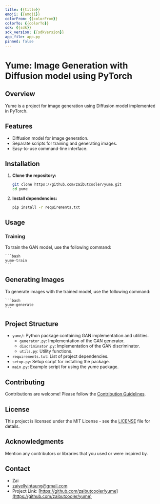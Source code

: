 ```yaml
---
title: {{title}}
emoji: {{emoji}}
colorFrom: {{colorFrom}}
colorTo: {{colorTo}}
sdk: {{sdk}}
sdk_version: {{sdkVersion}}
app_file: app.py
pinned: false
---
```


# Yume: Image Generation with Diffusion model using PyTorch

## Overview

Yume is a project for image generation using Diffusion model implemented in PyTorch.

## Features

- Diffusion model for image generation.
- Separate scripts for training and generating images.
- Easy-to-use command-line interface.

## Installation

1. **Clone the repository:**

   ```bash
   git clone https://github.com/zaibutcooler/yume.git
   cd yume
   ```

2. **Install dependencies:**

   ```bash
   pip install -r requirements.txt
   ```

## Usage

### Training

To train the GAN model, use the following command:

    ```bash
    yume-train
    ```

## Generating Images

To generate images with the trained model, use the following command:

    ```bash
    yume-generate
    ```

## Project Structure

- `yume/`: Python package containing GAN implementation and utilities.
  - `generator.py`: Implementation of the GAN generator.
  - `discriminator.py`: Implementation of the GAN discriminator.
  - `utils.py`: Utility functions.
- `requirements.txt`: List of project dependencies.
- `setup.py`: Setup script for installing the package.
- `main.py`: Example script for using the yume package.

## Contributing

Contributions are welcome! Please follow the [Contribution Guidelines](CONTRIBUTING.md).

## License

This project is licensed under the MIT License - see the [LICENSE](LICENSE) file for details.

## Acknowledgments

Mention any contributors or libraries that you used or were inspired by.

## Contact

- Zai
- <zaiyellyintaung@gmail.com>
- Project Link: [https://github.com/zaibutcooler/yume](https://github.com/zaibutcooler/yume)
